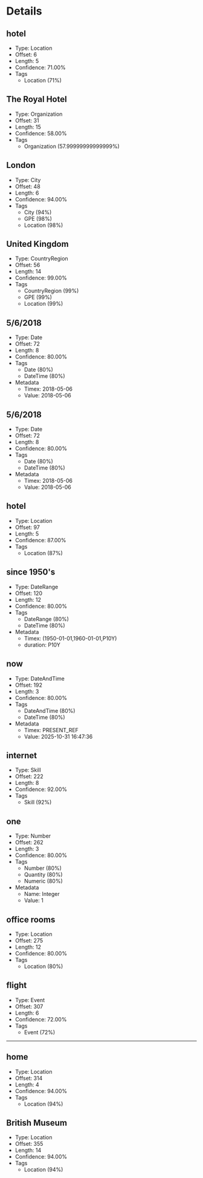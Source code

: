 # Details

## hotel

- Type: Location
- Offset: 6
- Length: 5
- Confidence: 71.00%
- Tags
  - Location (71%)

## The Royal Hotel

- Type: Organization
- Offset: 31
- Length: 15
- Confidence: 58.00%
- Tags
  - Organization (57.99999999999999%)

## London

- Type: City
- Offset: 48
- Length: 6
- Confidence: 94.00%
- Tags
  - City (94%)
  - GPE (98%)
  - Location (98%)

## United Kingdom

- Type: CountryRegion
- Offset: 56
- Length: 14
- Confidence: 99.00%
- Tags
  - CountryRegion (99%)
  - GPE (99%)
  - Location (99%)

## 5/6/2018

- Type: Date
- Offset: 72
- Length: 8
- Confidence: 80.00%
- Tags
  - Date (80%)
  - DateTime (80%)
- Metadata
  - Timex: 2018-05-06
  - Value: 2018-05-06

## 5/6/2018

- Type: Date
- Offset: 72
- Length: 8
- Confidence: 80.00%
- Tags
  - Date (80%)
  - DateTime (80%)
- Metadata
  - Timex: 2018-05-06
  - Value: 2018-05-06

## hotel

- Type: Location
- Offset: 97
- Length: 5
- Confidence: 87.00%
- Tags
  - Location (87%)

## since 1950's

- Type: DateRange
- Offset: 120
- Length: 12
- Confidence: 80.00%
- Tags
  - DateRange (80%)
  - DateTime (80%)
- Metadata
  - Timex: (1950-01-01,1960-01-01,P10Y)
  - duration: P10Y

## now

- Type: DateAndTime
- Offset: 192
- Length: 3
- Confidence: 80.00%
- Tags
  - DateAndTime (80%)
  - DateTime (80%)
- Metadata
  - Timex: PRESENT_REF
  - Value: 2025-10-31 16:47:36

## internet

- Type: Skill
- Offset: 222
- Length: 8
- Confidence: 92.00%
- Tags
  - Skill (92%)

## one

- Type: Number
- Offset: 262
- Length: 3
- Confidence: 80.00%
- Tags
  - Number (80%)
  - Quantity (80%)
  - Numeric (80%)
- Metadata
  - Name: Integer
  - Value: 1

## office rooms

- Type: Location
- Offset: 275
- Length: 12
- Confidence: 80.00%
- Tags
  - Location (80%)

## flight

- Type: Event
- Offset: 307
- Length: 6
- Confidence: 72.00%
- Tags
  - Event (72%)

---

## home

- Type: Location
- Offset: 314
- Length: 4
- Confidence: 94.00%
- Tags
  - Location (94%)

## British Museum

- Type: Location
- Offset: 355
- Length: 14
- Confidence: 94.00%
- Tags
  - Location (94%)
